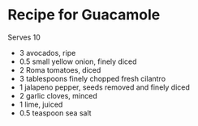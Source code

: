 # Recipe for Guacamole
Serves 10

- 3 avocados, ripe
- 0.5 small yellow onion, finely diced
- 2 Roma tomatoes, diced
- 3 tablespoons finely chopped fresh cilantro
- 1 jalapeno pepper, seeds removed and finely diced
- 2 garlic cloves, minced
- 1 lime, juiced
- 0.5 teaspoon sea salt
